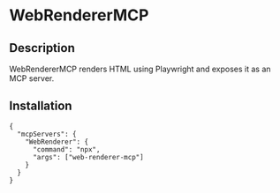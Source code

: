 # WebRendererMCP

## Description

WebRendererMCP renders HTML using Playwright and exposes it as an MCP server.

## Installation

```
{
  "mcpServers": {
    "WebRenderer": {
      "command": "npx",
      "args": ["web-renderer-mcp"]
    }
  }
}
```
